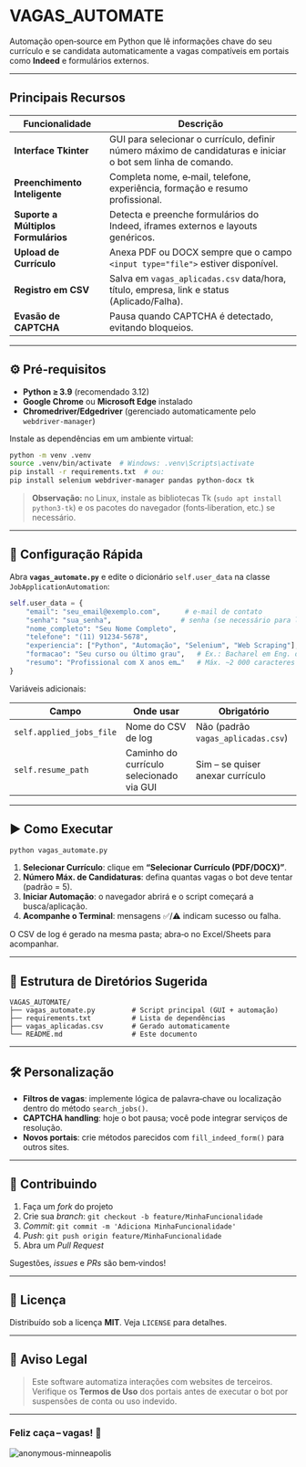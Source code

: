 # VAGAS\_AUTOMATE

Automação open‑source em Python que lê informações chave do seu currículo e se candidata automaticamente a vagas compatíveis em portais como **Indeed** e formulários externos.

---

## Principais Recursos

| Funcionalidade                      | Descrição                                                                                                    |
| ----------------------------------- | ------------------------------------------------------------------------------------------------------------ |
| **Interface Tkinter**               | GUI para selecionar o currículo, definir número máximo de candidaturas e iniciar o bot sem linha de comando. |
| **Preenchimento Inteligente**       | Completa nome, e‑mail, telefone, experiência, formação e resumo profissional.                                |
| **Suporte a Múltiplos Formulários** | Detecta e preenche formulários do Indeed, iframes externos e layouts genéricos.                              |
| **Upload de Currículo**             | Anexa PDF ou DOCX sempre que o campo `<input type="file">` estiver disponível.                               |
| **Registro em CSV**                 | Salva em `vagas_aplicadas.csv` data/hora, título, empresa, link e status (Aplicado/Falha).                   |
| **Evasão de CAPTCHA**               | Pausa quando CAPTCHA é detectado, evitando bloqueios.                                                        |

---

## ⚙️ Pré‑requisitos

* **Python ≥ 3.9** (recomendado 3.12)
* **Google Chrome** ou **Microsoft Edge** instalado
* **Chromedriver/Edgedriver** (gerenciado automaticamente pelo `webdriver‑manager`)

Instale as dependências em um ambiente virtual:

```bash
python -m venv .venv
source .venv/bin/activate  # Windows: .venv\Scripts\activate
pip install -r requirements.txt  # ou:
pip install selenium webdriver-manager pandas python-docx tk
```

> **Observação:** no Linux, instale as bibliotecas Tk (`sudo apt install python3-tk`) e os pacotes do navegador (fonts‑liberation, etc.) se necessário.

---

## 🔑 Configuração Rápida

Abra **`vagas_automate.py`** e edite o dicionário `self.user_data` na classe `JobApplicationAutomation`:

```python
self.user_data = {
    "email": "seu_email@exemplo.com",      # e‑mail de contato
    "senha": "sua_senha",                 # senha (se necessário para login)
    "nome_completo": "Seu Nome Completo",
    "telefone": "(11) 91234‑5678",
    "experiencia": ["Python", "Automação", "Selenium", "Web Scraping"],
    "formacao": "Seu curso ou último grau",   # Ex.: Bacharel em Eng. da Computação
    "resumo": "Profissional com X anos em…"   # Máx. ~2 000 caracteres
}
```

Variáveis adicionais:

| Campo                    | Onde usar                                | Obrigatório                        |
| ------------------------ | ---------------------------------------- | ---------------------------------- |
| `self.applied_jobs_file` | Nome do CSV de log                       | Não (padrão `vagas_aplicadas.csv`) |
| `self.resume_path`       | Caminho do currículo selecionado via GUI | Sim – se quiser anexar currículo   |

---

## ▶️ Como Executar

```bash
python vagas_automate.py
```

1. **Selecionar Currículo**: clique em **“Selecionar Currículo (PDF/DOCX)”**.
2. **Número Máx. de Candidaturas**: defina quantas vagas o bot deve tentar (padrão = 5).
3. **Iniciar Automação**: o navegador abrirá e o script começará a busca/aplicação.
4. **Acompanhe o Terminal**: mensagens ✅/⚠️ indicam sucesso ou falha.

O CSV de log é gerado na mesma pasta; abra‑o no Excel/Sheets para acompanhar.

---

## 📁 Estrutura de Diretórios Sugerida

```
VAGAS_AUTOMATE/
├── vagas_automate.py         # Script principal (GUI + automação)
├── requirements.txt          # Lista de dependências
├── vagas_aplicadas.csv       # Gerado automaticamente
└── README.md                 # Este documento
```

---

## 🛠️ Personalização

* **Filtros de vagas**: implemente lógica de palavra‑chave ou localização dentro do método `search_jobs()`.
* **CAPTCHA handling**: hoje o bot pausa; você pode integrar serviços de resolução.
* **Novos portais**: crie métodos parecidos com `fill_indeed_form()` para outros sites.

---

## 🤝 Contribuindo

1. Faça um *fork* do projeto
2. Crie sua *branch*: `git checkout -b feature/MinhaFuncionalidade`
3. *Commit*: `git commit -m 'Adiciona MinhaFuncionalidade'`
4. *Push*: `git push origin feature/MinhaFuncionalidade`
5. Abra um *Pull Request*

Sugestões, *issues* e *PRs* são bem‑vindos!

---

## 📝 Licença

Distribuído sob a licença **MIT**. Veja `LICENSE` para detalhes.

---

## 📣 Aviso Legal

> Este software automatiza interações com websites de terceiros. Verifique os **Termos de Uso** dos portais antes de executar o bot por suspensões de conta ou uso indevido.

---

### Feliz caça – vagas! 🚀

![anonymous-minneapolis](https://github.com/user-attachments/assets/669aadbc-d4c1-4786-b85e-cfaffcd7ebcb)



